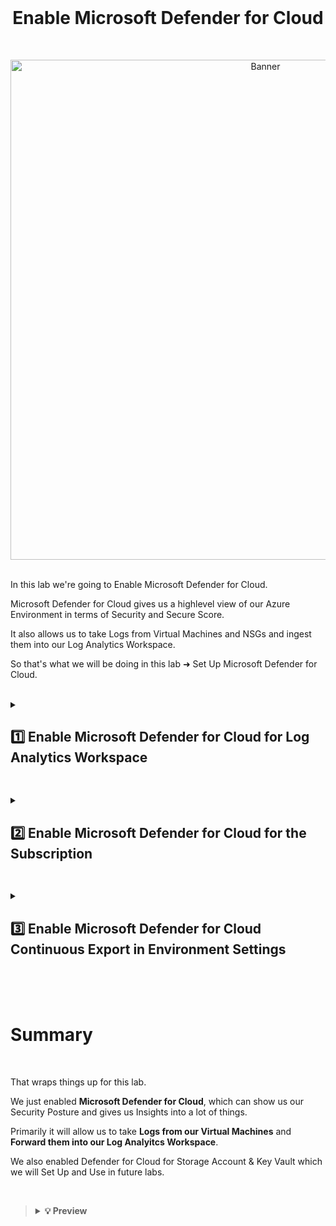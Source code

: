 <br>

<h1 align="center">Enable Microsoft Defender for Cloud</h1>

<br>

<p align="center">
<img width="800" src="https://github.com/user-attachments/assets/77162ed6-a76e-4475-a6e0-ecea427069b2" alt="Banner"/>
<br />

<br />

In this lab we're going to Enable Microsoft Defender for Cloud.

Microsoft Defender for Cloud gives us a highlevel view of our Azure Environment in terms of Security and Secure Score.

It also allows us to take Logs from Virtual Machines and NSGs and ingest them into our Log Analytics Workspace.

So that's what we will be doing in this lab ➜ Set Up Microsoft Defender for Cloud.

<br />

<details close> 
<summary> <h2> 1️⃣ Enable Microsoft Defender for Cloud for Log Analytics Workspace</h2> </summary>
<br>

> First thing we're going to do is Enable Defender for Cloud for our Log Analytics Workspace.
> 
> This will allow us to forward Logs from the Virtual Machines into the LAW.

<br>

Got to the **Azure Portal** ➜ search for **"Defender for Cloud***:

![azure portal](https://github.com/user-attachments/assets/42c1fe46-b2c3-4330-8a86-bd32748cb890)

Then we'll click on **"Environment settings"**:

![azure portal](https://github.com/user-attachments/assets/041b5689-7033-40f6-97be-e4d955a2bf22)

Expand the ```∨``` next to **"Azure subscription 1"**

All the way on the right side for the **"LAW--Cyber-Lab-01"** line ➜ click on ```...``` ➜ and then **"Edit settings"**:

![azure portal](https://github.com/user-attachments/assets/1a969a7f-8ae6-4536-849e-6e190365d2ba)

First we'll go to the **"Defender plans"** tab.

We'll **Turn On** MDC for **"Servers"** and also for **"SQL servers on machines"** ➜ since we do have a SQL Server instance.

<br>

>   <details close> 
>   
> **<summary> 💡 </summary>**
> 
> This will allow us to **Collect Logs** from these resources.
> 
>   </details>

<br>

Make sure you click the 💾 **Save** button:

![azure portal](https://github.com/user-attachments/assets/ec89cb13-f9b6-4c74-8d13-52ca62d433f0)

Then we'll go to the **"Data collection"** tab ➜ and check **"All Events"**

<br>

>   <details close> 
>   
> **<summary> 💡 </summary>**
> 
> This will allow us to **Collect All Events from the Windows Security Log**.
> 
> Which is like the **Windows Event Viewer**, where we can see people attempting to **Log Into our Windows Machines over the Internet**.
> 
> We're going to be able to **Collect Logs** from that and then **Forward Them to this Log Analytics Workspace**.
> 
>   </details>

<br>

Again ➜ click the 💾 **Save** button:

![azure portal](https://github.com/user-attachments/assets/f6391fa7-b49e-4a7e-a91d-f8da0de362d4)

  </details>

<h2></h2>

<details close> 
<summary> <h2>2️⃣ Enable Microsoft Defender for Cloud for the Subscription</h2> </summary>
<br>

Go back to **MDC** ➜ **"Environment settings"** blade.

This time for the **"Azure subsription 1"** line ➜ click on ```...``` ➜ and then **"Edit settings"**:

![azure portal](https://github.com/user-attachments/assets/948dd0ed-985f-44ae-bf88-d5dce29a8a42)

Now we'll **Turn On** MDC for **"Servers"**, **"Databases"**, **"Storage"** & **"Key Vault"**.

>   <details close> 
>   
> **<summary> 💡 </summary>**
> 
> We'll create a **Storage Account** and **Key Vault** instances in a subsequent lab.
> 
>   </details>

Then click on **"Settings >"** under **"Monitoring coverage"** for the **Servers**:

![azure portal](https://github.com/user-attachments/assets/981ad39b-3c2c-487d-8972-5eef50ad7289)

We'll now click on **"Edit configuration"** for the **Log Analytics agent**.

And for the **Workspace** ➜ pick our actual ```LAW-Cyber-Lab-01``` workspace

>   <details close> 
>   
> **<summary> 💡 </summary>**
> 
> We don't want it to automatically create a new LAW ➜ we want to use the one we created.
> 
> We're basically onboarding our Virtual Machines to our LAW and then forward the Logs to it
> 
>   </details>

Make sure you click **"Apply"** and then 💾 **Continue**:

![azure portal](https://github.com/user-attachments/assets/c721c91e-0cb0-4ac9-bc16-cf1dc562007c)

After that we'll click on the 💾 **Save** button to save the **Defender plans for the Subscription**:

![azure portal](https://github.com/user-attachments/assets/cf432e44-419e-4bc9-88fd-e0bfe5bd11f9)

  </details>

<h2></h2>

<details close> 
<summary> <h2>3️⃣ Enable Microsoft Defender for Cloud Continuous Export in Environment Settings</h2> </summary>
<br>

Still inside the **"Edit settings"** for the Subscription ➜ we'll go to the **"Continous export"** blade now.

Click on the **"Log Analytics workspace"** tab ➜ and make sure **"Export enabled"** is **Turned On**:

>   <details close> 
>   
> **<summary> 💡 </summary>**
> 
> Doing this will **Export Alerts into our LAW** so we can **Query Them Later**.
> 
> So if **Defender for Cloud** discovers there's some problem with our Environment, like a **Brute-Force Attack** going on, or there's a **Poor Configuration** for example ➜ MDC will **Export those Alerts into our LAW** ➜ which will let us **Query Them Later**
> 
>   </details>

![azure portal](https://github.com/user-attachments/assets/6935cd85-97d1-4b21-a86f-f2b7c691be9a)

So we'll enable ☑️ **Exported data types** for all of the following options:

>   <details close> 
>   
> **<summary> 💡 </summary>**
> 
> We haven't actually configured **"Regulatory compliance"** yet, but we'll do that in a future lab.
> 
> This will basically enable **NIST 800-53** for our Environment to see what controls are missing in certain areas.
> 
>   </details>

![azure portal](https://github.com/user-attachments/assets/c35fbae6-732e-440c-bcfa-d2ea1ddcd9d5)

For the **"Export configuration"** option let's just configure it to our **Resource group** ```RG-Cyber-Lab```

And also for the **"Export target"** we'll select our **Target Workspace** ```LAW-Cyber-Lab-01```

>   <details close> 
>   
> **<summary> 💡 </summary>**
> 
> This is the target workspace where we want to **Export the Alerts to** ➜ so we have to select our **LAW**.
> 
>   </details>

We'll then click 💾 **Save**

![azure portal](https://github.com/user-attachments/assets/3ac116e8-151e-43f3-9a84-68a5216189c3)

<h2></h2>

  </details>

<br>

<br>

<br>

# Summary

<br>

That wraps things up for this lab.

We just enabled **Microsoft Defender for Cloud**, which can show us our Security Posture and gives us Insights into a lot of things.

Primarily it will allow us to take **Logs from our Virtual Machines** and **Forward them into our Log Analyitcs Workspace**.

We also enabled Defender for Cloud for Storage Account & Key Vault which we will Set Up and Use in future labs.

<br>

>   <details close> 
>   
> **<summary> 💡 Preview</summary>**
> 
> In the next lab we'll continue onboarding our **Virtual Machines & Network Security Groups**.
>   
> Then we're going to **Manually Install the Agent** on them to forward the Logs into our Log Analytics Workspace.
> 
> And then hopefully we'll be able to start actually **Querying the Logs Centrally**.
> 
>   </details>


<br />

<br />

<br />  

<br /> 

<br />

<br />  

<br /> 

<br />

<br />

 
